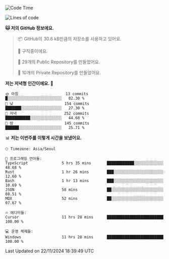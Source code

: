   <!--START_SECTION:waka-->
![Code Time](http://img.shields.io/badge/Code%20Time-940%20hrs%2028%20mins-blue)

![Lines of code](https://img.shields.io/badge/%EC%A0%80%EB%8A%94%20%EC%97%AC%ED%83%9C%EA%B9%8C%EC%A7%80%20-433.7%20thousand%20%EC%A4%84%EC%9D%98%20%EC%BD%94%EB%93%9C%EB%A5%BC%20%EC%9E%91%EC%84%B1%ED%96%88%EC%96%B4%EC%9A%94.-blue)

**🐱 저의 GitHub 정보에요.** 

> 📦 GitHub의 30.6 kB만큼의 저장소를 사용하고 있어요. 
 > 
> 💼 구직중이에요.
 > 
> 📜 29개의 Public Repository를 만들었어요. 
 > 
> 🔑 10개의 Private Repository를 만들었어요. 
 > 
**저는 저녁형 인간이에요. 🦉** 

```text
🌞 아침                     13 commits          █░░░░░░░░░░░░░░░░░░░░░░░░   02.30 % 
🌆 낮　                     154 commits         ███████░░░░░░░░░░░░░░░░░░   27.30 % 
🌃 저녁                     252 commits         ███████████░░░░░░░░░░░░░░   44.68 % 
🌙 밤　                     145 commits         ██████░░░░░░░░░░░░░░░░░░░   25.71 % 
```


📊 **저는 이번주를 이렇게 시간을 보냈어요.** 

```text
🕑︎ Timezone: Asia/Seoul

💬 프로그래밍 언어들: 
TypeScript               5 hrs 35 mins       ████████████░░░░░░░░░░░░░   48.68 % 
Rust                     1 hr 26 mins        ███░░░░░░░░░░░░░░░░░░░░░░   12.60 % 
Bash                     1 hr 13 mins        ███░░░░░░░░░░░░░░░░░░░░░░   10.69 % 
JSON                     58 mins             ██░░░░░░░░░░░░░░░░░░░░░░░   08.51 % 
MDX                      52 mins             ██░░░░░░░░░░░░░░░░░░░░░░░   07.67 % 

🔥 에디터들: 
Cursor                   11 hrs 28 mins      █████████████████████████   100.00 % 

💻 운영 체제들: 
Windows                  11 hrs 28 mins      █████████████████████████   100.00 % 
```


 Last Updated on 22/11/2024 18:39:49 UTC
<!--END_SECTION:waka-->
